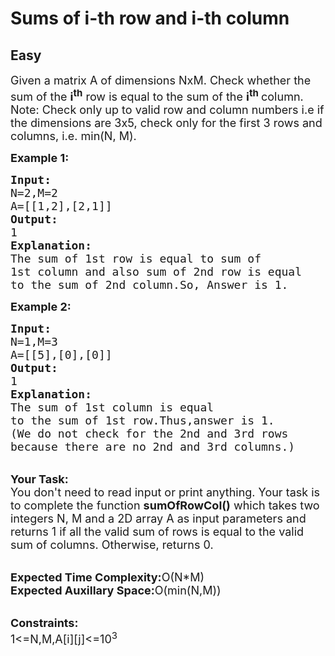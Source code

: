 # Sums of i-th row and i-th column
## Easy
<div class="problem-statement">
                <p></p><p><span style="font-size:18px">Given a matrix A of dimensions NxM. Check whether the sum of the&nbsp;<strong>i<sup>th</sup></strong>&nbsp;row is equal to the sum of the&nbsp;<strong>i<sup>th</sup>&nbsp;</strong>column.<br>
Note: Check only up to valid&nbsp;row and column numbers i.e if the dimensions are 3x5, check only for the first 3 rows and columns, i.e. min(N, M).</span></p>

<p><span style="font-size:18px"><strong>Example 1:</strong></span></p>

<pre><span style="font-size:18px"><strong>Input:</strong>
N=2,M=2
A=[[1,2],[2,1]]
<strong>Output:</strong>
1
<strong>Explanation:</strong>
The sum of 1st row is equal to sum of
1st column and also sum of 2nd row is equal 
to the sum of 2nd column.So, Answer is 1.</span></pre>

<p><span style="font-size:18px"><strong>Example 2:</strong></span></p>

<pre><span style="font-size:18px"><strong>Input:</strong>
N=1,M=3
A=[[5],[0],[0]]
<strong>Output:</strong>
1
<strong>Explanation:</strong>
The sum of 1st column is equal
to the sum of 1st row.Thus,answer is 1.
(We do not check for the 2nd and 3rd rows
because there are no 2nd and 3rd columns.)</span></pre>

<p><br>
<span style="font-size:18px"><strong>Your Task:</strong><br>
You don't need to read input or print anything. Your task is to complete the function <strong>sumOfRowCol()</strong> which takes two integers N, M and a 2D array A as input parameters and returns 1 if all the valid sum of rows is equal to the valid sum of columns. Otherwise, returns 0.</span></p>

<p><br>
<span style="font-size:18px"><strong>Expected Time Complexity:</strong>O(N*M)<br>
<strong>Expected Auxillary Space:</strong>O(min(N,M))</span><br>
&nbsp;</p>

<p><span style="font-size:18px"><strong>Constraints:</strong><br>
1&lt;=N,M,A[i][j]&lt;=10<sup>3</sup></span></p>
 <p></p>
            </div>